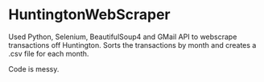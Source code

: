 # HuntingtonWebScraper


Used Python, Selenium, BeautifulSoup4 and GMail API to webscrape transactions off Huntington.
Sorts the transactions by month and creates a .csv file for each month.

Code is messy.
